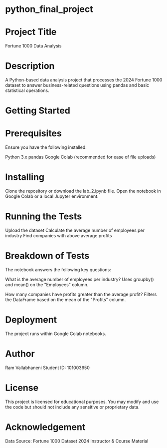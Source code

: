 # python_final_project
# Project Title
Fortune 1000 Data Analysis
# Description
A Python-based data analysis project that processes the 2024 Fortune 1000 dataset to answer business-related questions using pandas and basic statistical operations.

# Getting Started
# Prerequisites
Ensure you have the following installed:

Python 3.x
pandas
Google Colab (recommended for ease of file uploads)

# Installing
Clone the repository or download the lab_2.ipynb file.
Open the notebook in Google Colab or a local Jupyter environment.

# Running the Tests
Upload the dataset
Calculate the average number of employees per industry
Find companies with above average profits

#  Breakdown of Tests
The notebook answers the following key questions:

What is the average number of employees per industry?
Uses groupby() and mean() on the "Employees" column.

How many companies have profits greater than the average profit?
Filters the DataFrame based on the mean of the "Profits" column.

# Deployment
The project runs within Google Colab notebooks.

# Author
Ram Vallabhaneni
Student ID: 101003650

# License
This project is licensed for educational purposes.
You may modify and use the code but should not include any sensitive or proprietary data.

# Acknowledgement
Data Source: Fortune 1000 Dataset 2024
Instructor & Course Material
